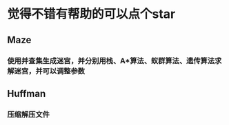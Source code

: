 # 觉得不错有帮助的可以点个star

## Maze

### 使用并查集生成迷宫，并分别用栈、A*算法、蚁群算法、遗传算法求解迷宫，并可以调整参数

## Huffman

### 压缩解压文件
